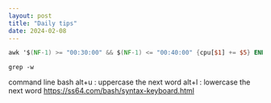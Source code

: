 ```yaml
---
layout: post
title: "Daily tips"
date: 2024-02-08
---
```


````awk
awk '$(NF-1) >= "00:30:00" && $(NF-1) <= "00:40:00" {cpu[$1] += $5} END {for (cmd in cpu) print cmd, cpu[cmd]}' /tmp/acct_dump | sort -k 2 -n > sort-add-elasptedtime
````


````
grep -w
````

command line bash
alt+u : uppercase the next word
alt+l : lowercase the next word
https://ss64.com/bash/syntax-keyboard.html
